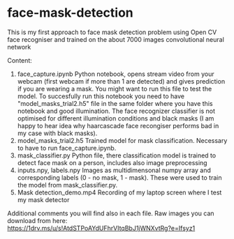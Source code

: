 # face-mask-detection
This is my first approach to face mask detection problem using Open CV face recogniser and trained on the about 7000 images convolutional neural network

Content:

1. face_capture.ipynb
    Python notebook, opens stream video from your webcam (first webcam if more than 1 are detected) and gives prediction if you are wearing a mask. You might want to run this file     to test the model. To succesfully run this notebook you need to have "model_masks_trial2.h5" file in the same folder where you have this notebook and good illumination. The       face recognizer classifier is not optimised for different illumination conditions and black masks (I am happy to hear idea why haarcascade face recongiser performs bad in my       case with black masks).
2. model_masks_trial2.h5
    Trained model for mask classification. Necessary to have to run face_capture.ipynb.
3. mask_classifier.py
    Python file, there classification model is trained to detect face mask on a person, includes also image preprocessing
4. inputs.npy, labels.npy
    Images as multidimensonal numpy array and corresponding labels (0 - no mask, 1 - mask). These were used to train the model from mask_classifier.py.
5. Mask detection_demo.mp4
    Recording of my laptop screen where I test my mask detector
    
Additional comments you will find also in each file.
Raw images you can download from here:
https://1drv.ms/u/s!AtdSTPoAYdUFhrVItqBbJ1jWNXvtRg?e=Ifsyz1
